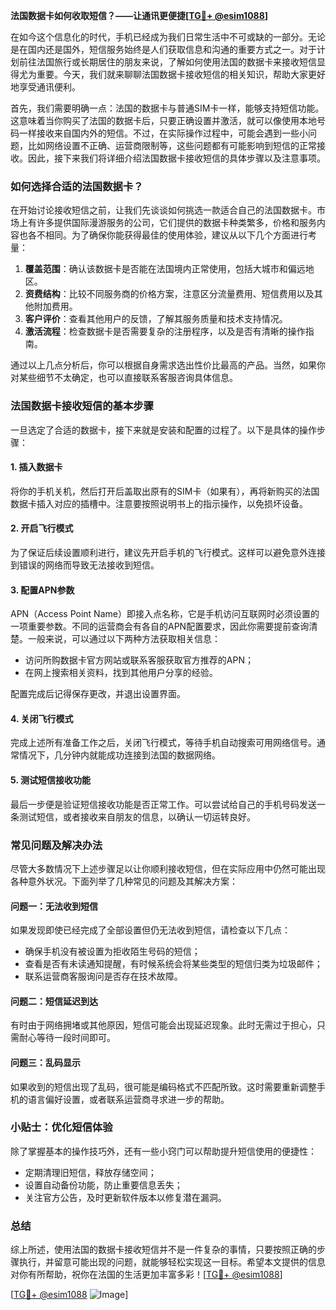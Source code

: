 **法国数据卡如何收取短信？——让通讯更便捷[[TG💪+ @esim1088](https://t.me/s/esim1088)]**

在如今这个信息化的时代，手机已经成为我们日常生活中不可或缺的一部分。无论是在国内还是国外，短信服务始终是人们获取信息和沟通的重要方式之一。对于计划前往法国旅行或长期居住的朋友来说，了解如何使用法国的数据卡来接收短信显得尤为重要。今天，我们就来聊聊法国数据卡接收短信的相关知识，帮助大家更好地享受通讯便利。

首先，我们需要明确一点：法国的数据卡与普通SIM卡一样，能够支持短信功能。这意味着当你购买了法国的数据卡后，只要正确设置并激活，就可以像使用本地号码一样接收来自国内外的短信。不过，在实际操作过程中，可能会遇到一些小问题，比如网络设置不正确、运营商限制等，这些问题都有可能影响到短信的正常接收。因此，接下来我们将详细介绍法国数据卡接收短信的具体步骤以及注意事项。

### 如何选择合适的法国数据卡？

在开始讨论接收短信之前，让我们先谈谈如何挑选一款适合自己的法国数据卡。市场上有许多提供国际漫游服务的公司，它们提供的数据卡种类繁多，价格和服务内容也各不相同。为了确保你能获得最佳的使用体验，建议从以下几个方面进行考量：

1. **覆盖范围**：确认该数据卡是否能在法国境内正常使用，包括大城市和偏远地区。
2. **资费结构**：比较不同服务商的价格方案，注意区分流量费用、短信费用以及其他附加费用。
3. **客户评价**：查看其他用户的反馈，了解其服务质量和技术支持情况。
4. **激活流程**：检查数据卡是否需要复杂的注册程序，以及是否有清晰的操作指南。

通过以上几点分析后，你可以根据自身需求选出性价比最高的产品。当然，如果你对某些细节不太确定，也可以直接联系客服咨询具体信息。

### 法国数据卡接收短信的基本步骤

一旦选定了合适的数据卡，接下来就是安装和配置的过程了。以下是具体的操作步骤：

#### 1. 插入数据卡
将你的手机关机，然后打开后盖取出原有的SIM卡（如果有），再将新购买的法国数据卡插入对应的插槽中。注意要按照说明书上的指示操作，以免损坏设备。

#### 2. 开启飞行模式
为了保证后续设置顺利进行，建议先开启手机的飞行模式。这样可以避免意外连接到错误的网络而导致无法接收到短信。

#### 3. 配置APN参数
APN（Access Point Name）即接入点名称，它是手机访问互联网时必须设置的一项重要参数。不同的运营商会有各自的APN配置要求，因此你需要提前查询清楚。一般来说，可以通过以下两种方法获取相关信息：
   - 访问所购数据卡官方网站或联系客服获取官方推荐的APN；
   - 在网上搜索相关资料，找到其他用户分享的经验。

配置完成后记得保存更改，并退出设置界面。

#### 4. 关闭飞行模式
完成上述所有准备工作之后，关闭飞行模式，等待手机自动搜索可用网络信号。通常情况下，几分钟内就能成功连接到法国的数据网络。

#### 5. 测试短信接收功能
最后一步便是验证短信接收功能是否正常工作。可以尝试给自己的手机号码发送一条测试短信，或者接收来自朋友的信息，以确认一切运转良好。

### 常见问题及解决办法

尽管大多数情况下上述步骤足以让你顺利接收短信，但在实际应用中仍然可能出现各种意外状况。下面列举了几种常见的问题及其解决方案：

#### 问题一：无法收到短信
如果发现即使已经完成了全部设置但仍无法收到短信，请检查以下几点：
   - 确保手机没有被设置为拒收陌生号码的短信；
   - 查看是否有未读通知提醒，有时候系统会将某些类型的短信归类为垃圾邮件；
   - 联系运营商客服询问是否存在技术故障。

#### 问题二：短信延迟到达
有时由于网络拥堵或其他原因，短信可能会出现延迟现象。此时无需过于担心，只需耐心等待一段时间即可。

#### 问题三：乱码显示
如果收到的短信出现了乱码，很可能是编码格式不匹配所致。这时需要重新调整手机的语言偏好设置，或者联系运营商寻求进一步的帮助。

### 小贴士：优化短信体验

除了掌握基本的操作技巧外，还有一些小窍门可以帮助提升短信使用的便捷性：

- 定期清理旧短信，释放存储空间；
- 设置自动备份功能，防止重要信息丢失；
- 关注官方公告，及时更新软件版本以修复潜在漏洞。

### 总结

综上所述，使用法国的数据卡接收短信并不是一件复杂的事情，只要按照正确的步骤执行，并留意可能出现的问题，就能够轻松实现这一目标。希望本文提供的信息对你有所帮助，祝你在法国的生活更加丰富多彩！[[TG💪+ @esim1088](https://t.me/s/esim1088)]

[[TG💪+ @esim1088](https://t.me/s/esim1088) ![Image](https://i.postimg.cc/4NQfJmqS/Snipaste-2025-05-13-00-14-12.png)]